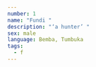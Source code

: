 ```yaml
---
number: 1
name: "Fundi "
description: "‘a hunter’ "
sex: male
language: Bemba, Tumbuka
tags:
  - f
---
```

